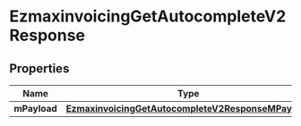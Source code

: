 
# EzmaxinvoicingGetAutocompleteV2Response

## Properties
| Name | Type | Description | Notes |
| ------------ | ------------- | ------------- | ------------- |
| **mPayload** | [**EzmaxinvoicingGetAutocompleteV2ResponseMPayload**](EzmaxinvoicingGetAutocompleteV2ResponseMPayload.md) |  |  |



